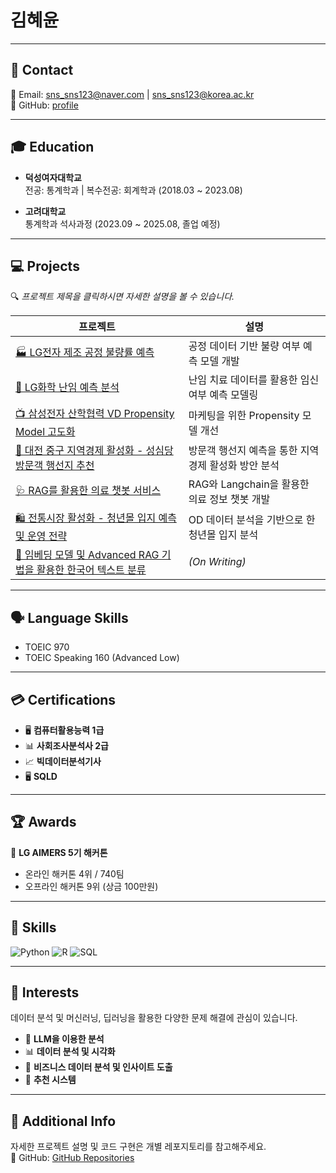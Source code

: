 # 김혜윤

---

## 📧 Contact

📩 Email: sns_sns123@naver.com | sns_sns123@korea.ac.kr  
📍 GitHub: [profile](https://github.com/HyeyoonKim0711)

---

## 🎓 Education

- **덕성여자대학교**  
  전공: 통계학과 | 복수전공: 회계학과 (2018.03 ~ 2023.08)

- **고려대학교**  
  통계학과 석사과정 (2023.09 ~ 2025.08, 졸업 예정)

---

## 💻 Projects  
🔍 *프로젝트 제목을 클릭하시면 자세한 설명을 볼 수 있습니다.*

| 프로젝트 | 설명 |
|----------|------|
| [🏭 LG전자 제조 공정 불량률 예측](https://github.com/HyeyoonKim0711/LG_aimers_5th) | 공정 데이터 기반 불량 여부 예측 모델 개발 |
| [👶 LG화학 난임 예측 분석](https://github.com/HyeyoonKim0711/LG_aimers_6th) | 난임 치료 데이터를 활용한 임신 여부 예측 모델링 |
| [📺 삼성전자 산학협력 VD Propensity Model 고도화](https://github.com/HyeyoonKim0711/HyeyoonKim0711/blob/main/fig/%EC%82%BC%EC%84%B1%EC%A0%84%EC%9E%90.png) | 마케팅을 위한 Propensity 모델 개선 |
| [🍞 대전 중구 지역경제 활성화 - 성심당 방문객 행선지 추천](https://github.com/HyeyoonKim0711/2024-aida-competition) | 방문객 행선지 예측을 통한 지역경제 활성화 방안 분석 |
| [🩺 RAG를 활용한 의료 챗봇 서비스](https://github.com/HyeyoonKim0711/the_empathetic_expert) | RAG와 Langchain을 활용한 의료 정보 챗봇 개발 |
| [🛍️ 전통시장 활성화 - 청년몰 입지 예측 및 운영 전략](https://github.com/HyeyoonKim0711/2024-Bigcontest) | OD 데이터 분석을 기반으로 한 청년몰 입지 분석 |
| [📄 임베딩 모델 및 Advanced RAG 기법을 활용한 한국어 텍스트 분류](https://github.com/HyeyoonKim0711/HyeyoonKim0711/blob/main/fig/%EB%85%BC%EB%AC%B8.pdf) | *(On Writing)* |

---

## 🗣️ Language Skills

- TOEIC 970  
- TOEIC Speaking 160 (Advanced Low)

---

## 💳 Certifications

- 🖥 **컴퓨터활용능력 1급**  
- 📊 **사회조사분석사 2급**  
- 📈 **빅데이터분석기사**
- 🖥️ **SQLD**

---

## 🏆 Awards

🏅 **LG AIMERS 5기 해커톤**  
- 온라인 해커톤 4위 / 740팀  
- 오프라인 해커톤 9위 (상금 100만원)

---

## 🔨 Skills  

![Python](https://img.shields.io/badge/-Python-blue?style=for-the-badge&logo=python)
![R](https://img.shields.io/badge/-R-blue?style=for-the-badge&logo=r)
![SQL](https://img.shields.io/badge/-SQL-blue?style=for-the-badge&logo=postgresql)

---

## 🔎 Interests

데이터 분석 및 머신러닝, 딥러닝을 활용한 다양한 문제 해결에 관심이 있습니다.

- 🤖 **LLM을 이용한 분석**  
- 📊 **데이터 분석 및 시각화**  
- 🏢 **비즈니스 데이터 분석 및 인사이트 도출**  
- 🎯 **추천 시스템**

---

## 📌 Additional Info

자세한 프로젝트 설명 및 코드 구현은 개별 레포지토리를 참고해주세요.  
📌 GitHub: [GitHub Repositories](https://github.com/HyeyoonKim0711?tab=repositories)
